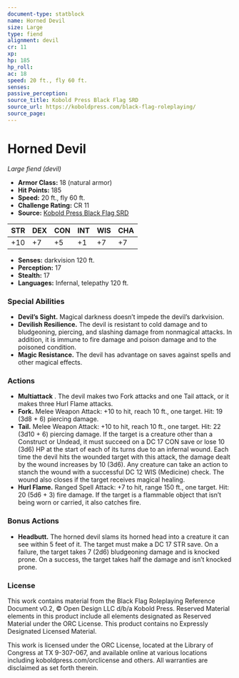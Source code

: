 ```yaml
---
document-type: statblock
name: Horned Devil
size: Large
type: fiend
alignment: devil
cr: 11
xp: 
hp: 185
hp_roll: 
ac: 18
speed: 20 ft., fly 60 ft.
senses: 
passive_perception: 
source_title: Kobold Press Black Flag SRD
source_url: https://koboldpress.com/black-flag-roleplaying/
source_page: 
---
```


# Horned Devil

*Large fiend (devil)*

- **Armor Class:** 18 (natural armor)
- **Hit Points:** 185
- **Speed:** 20 ft., fly 60 ft.
- **Challenge Rating:** CR 11
- **Source:** [Kobold Press Black Flag SRD](https://koboldpress.com/black-flag-roleplaying/)

| STR | DEX | CON | INT | WIS | CHA |
| --- | --- | --- | --- | --- | --- |
| +10 | +7 | +5 | +1 | +7 | +7 |

- **Senses:** darkvision 120 ft.
- **Perception:** 17
- **Stealth:** 17
- **Languages:** Infernal, telepathy 120 ft.

### Special Abilities

- **Devil’s Sight.** Magical darkness doesn’t impede the devil’s darkvision.
- **Devilish Resilience.** The devil is resistant to cold damage and to bludgeoning, piercing, and slashing damage from nonmagical attacks. In addition, it is immune to fire damage and poison damage and to the poisoned condition.
- **Magic Resistance.** The devil has advantage on saves against spells and other magical effects.

### Actions

- **Multiattack** . The devil makes two Fork attacks and one Tail attack, or it makes three Hurl Flame attacks.
- **Fork.** Melee Weapon Attack: +10 to hit, reach 10 ft., one target. Hit: 19 (3d8 + 6) piercing damage.
- **Tail.** Melee Weapon Attack: +10 to hit, reach 10 ft., one target. Hit: 22 (3d10 + 6) piercing damage. If the target is a creature other than a Construct or Undead, it must succeed on a DC 17 CON save or lose 10 (3d6) HP at the start of each of its turns due to an infernal wound. Each time the devil hits the wounded target with this attack, the damage dealt by the wound increases by 10 (3d6). Any creature can take an action to stanch the wound with a successful DC 12 WIS (Medicine) check. The wound also closes if the target receives magical healing.
- **Hurl Flame.** Ranged Spell Attack: +7 to hit, range 150 ft., one target. Hit: 20 (5d6 + 3) fire damage. If the target is a flammable object that isn’t being worn or carried, it also catches fire.

### Bonus Actions

- **Headbutt.** The horned devil slams its horned head into a creature it can see within 5 feet of it. The target must make a DC 17 STR save. On a failure, the target takes 7 (2d6) bludgeoning damage and is knocked prone. On a success, the target takes half the damage and isn’t knocked prone.

### License

This work contains material from the Black Flag Roleplaying Reference Document v0.2, © Open Design LLC d/b/a Kobold Press. Reserved Material elements in this product include all elements designated as Reserved Material under the ORC License. This product contains no Expressly Designated Licensed Material.

This work is licensed under the ORC License, located at the Library of Congress at TX 9-307-067, and available online at various locations including koboldpress.com/orclicense and others. All warranties are disclaimed as set forth therein.
